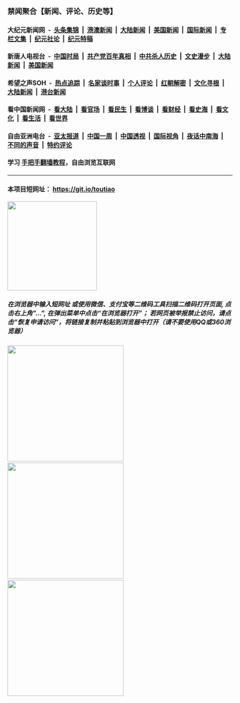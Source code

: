 ### 禁闻聚合【新闻、评论、历史等】

#### 大纪元新闻网 &nbsp;-&nbsp; [头条集锦](indexes/E头条集锦.md?t=02110102) &nbsp;|&nbsp; [港澳新闻](indexes/E港澳新闻.md?t=02110102)  &nbsp;|&nbsp; [大陆新闻](indexes/E大陆新闻.md?t=02110102) &nbsp;|&nbsp; [美国新闻](indexes/E美国新闻.md?t=02110102) &nbsp;|&nbsp; [国际新闻](indexes/E国际新闻.md?t=02110102) &nbsp;|&nbsp; [专栏文集](indexes/E专栏文集.md?t=02110102) &nbsp;|&nbsp; [纪元社论](indexes/E纪元社论.md?t=02110102) &nbsp;|&nbsp; [纪元特稿](indexes/E纪元特稿.md?t=02110102) 

#### 新唐人电视台 &nbsp;-&nbsp; [中国时局](indexes/N中国时局.md?t=02110102) &nbsp;|&nbsp; [共产党百年真相](indexes/N共产党百年真相.md?t=02110102) &nbsp;|&nbsp; [中共杀人历史](indexes/N中共杀人历史.md?t=02110102) &nbsp;|&nbsp; [文史漫步](indexes/N文史漫步.md?t=02110102) &nbsp;|&nbsp; [大陆新闻](indexes/N大陆新闻.md?t=02110102) &nbsp;|&nbsp; [美国新闻](indexes/N美国新闻.md?t=02110102)

#### 希望之声SOH &nbsp;-&nbsp; [热点追踪](indexes/H热点追踪.md?t=02110102) &nbsp;|&nbsp; [名家谈时事](indexes/H名家谈时事.md?t=02110102) &nbsp;|&nbsp; [个人评论](indexes/H个人评论.md?t=02110102)  &nbsp;|&nbsp; [红朝解密](indexes/H红朝解密.md?t=02110102) &nbsp;|&nbsp; [文化寻根](indexes/H文化寻根.md?t=02110102) &nbsp;|&nbsp; [大陆新闻](indexes/H大陆新闻.md?t=02110102) &nbsp;|&nbsp; [港台新闻](indexes/H港台新闻.md?t=02110102)

#### 看中国新闻网 &nbsp;-&nbsp; [看大陆](indexes/S看大陆.md?t=02110102) &nbsp;|&nbsp; [看官场](indexes/S看官场.md?t=02110102) &nbsp;|&nbsp; [看民生](indexes/S看民生.md?t=02110102)  &nbsp;|&nbsp; [看博谈](indexes/S看博谈.md?t=02110102) &nbsp;|&nbsp; [看财经](indexes/S看财经.md?t=02110102) &nbsp;|&nbsp; [看史海](indexes/S看史海.md?t=02110102) &nbsp;|&nbsp; [看文化](indexes/S看文化.md?t=02110102) &nbsp;|&nbsp; [看生活](indexes/S看生活.md?t=02110102) &nbsp;|&nbsp; [看世界](indexes/S看世界.md?t=02110102)

#### 自由亚洲电台 &nbsp;-&nbsp; [亚太报道](indexes/R亚太报道.md?t=02110102) &nbsp;|&nbsp; [中国一周](indexes/R中国一周.md?t=02110102) &nbsp;|&nbsp; [中国透视](indexes/R中国透视.md?t=02110102)  &nbsp;|&nbsp; [国际视角](indexes/R国际视角.md?t=02110102) &nbsp;|&nbsp; [夜话中南海](indexes/R夜话中南海.md?t=02110102) &nbsp;|&nbsp; [不同的声音](indexes/R不同的声音.md?t=02110102) &nbsp;|&nbsp; [特约评论](indexes/R特约评论.md?t=02110102)

#### 学习 [手把手翻墙教程](https://github.com/gfw-breaker/guides/wiki)，自由浏览互联网

----

#### 本项目短网址： https://git.io/toutiao
<img src="https://raw.githubusercontent.com/gfw-breaker/banned-news/master/scripts/img/qr.png" width="200px"/>  

##### 在浏览器中输入短网址 或使用微信、支付宝等二维码工具扫描二维码打开页面, 点击右上角"...", 在弹出菜单中点击“在浏览器打开”； 若网页被举报禁止访问，请点击“恢复申请访问”，将链接复制并粘贴到浏览器中打开（请不要使用QQ或360浏览器）

<img src="https://raw.githubusercontent.com/gfw-breaker/banned-news/master/scripts/img/1.png" width="260px"/> &nbsp; <img src="https://raw.githubusercontent.com/gfw-breaker/banned-news/master/scripts/img/2.png" width="260px"/> &nbsp; <img src="https://raw.githubusercontent.com/gfw-breaker/banned-news/master/scripts/img/3.png" width="260px"/>
